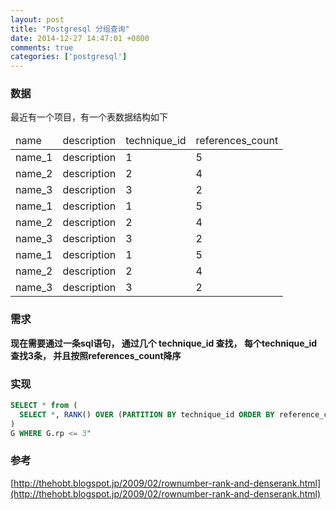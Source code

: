 ```yaml
---
layout: post
title: "Postgresql 分组查询"
date: 2014-12-27 14:47:01 +0800
comments: true
categories: ['postgresql']
---
```


### 数据
最近有一个项目，有一个表数据结构如下

<table>
<thead>
<tr>
  <td>name</td>
  <td>description</td>
  <td> technique_id </td>
  <td>references_count</td>
</tr>
</thead>
<tbody>
<tr>
  <td>name_1</td>
  <td>description</td>
  <td>1</td>
  <td>5</td>
</tr>

<tr>
  <td>name_2</td>
  <td>description</td>
  <td>2</td>
  <td>4</td>
</tr>

<tr>
  <td>name_3</td>
  <td>description</td>
  <td>3</td>
  <td>2</td>
</tr>

<tr>
  <td>name_1</td>
  <td>description</td>
  <td>1</td>
  <td>5</td>
</tr>

<tr>
  <td>name_2</td>
  <td>description</td>
  <td>2</td>
  <td>4</td>
</tr>

<tr>
  <td>name_3</td>
  <td>description</td>
  <td>3</td>
  <td>2</td>
</tr>

<tr>
  <td>name_1</td>
  <td>description</td>
  <td>1</td>
  <td>5</td>
</tr>

<tr>
  <td>name_2</td>
  <td>description</td>
  <td>2</td>
  <td>4</td>
</tr>

<tr>
  <td>name_3</td>
  <td>description</td>
  <td>3</td>
  <td>2</td>
</tr>


</tbody>
</table>


### 需求
**现在需要通过一条sql语句， 通过几个 technique_id 查找， 每个technique_id 查找3条， 并且按照references_count降序**

### 实现

``` sql
SELECT * from (
  SELECT *, RANK() OVER (PARTITION BY technique_id ORDER BY reference_count DESC) AS RP FROM gauges
) 
G WHERE G.rp <= 3"
```


### 参考

[http://thehobt.blogspot.jp/2009/02/rownumber-rank-and-denserank.html](http://thehobt.blogspot.jp/2009/02/rownumber-rank-and-denserank.html)
